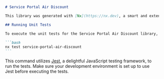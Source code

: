 ````markdown
# Service Portal Air Discount

This library was generated with [Nx](https://nx.dev), a smart and extensible build framework.

## Running Unit Tests

To execute the unit tests for the Service Portal Air Discount library, use the following command:

```bash
nx test service-portal-air-discount
```
````

This command utilizes [Jest](https://jestjs.io), a delightful JavaScript testing framework, to run the tests. Make sure your development environment is set up to use Jest before executing the tests.

```

```
